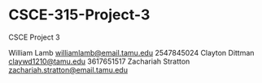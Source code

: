 # CSCE-315-Project-3
CSCE Project 3

William Lamb        williamlamb@email.tamu.edu          2547845024
Clayton Dittman     claywd1210@tamu.edu                 3617651517
Zachariah Stratton  zachariah.stratton@email.tamu.edu